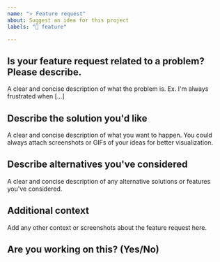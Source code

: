 ```yaml
---
name: "⭐️ Feature request"
about: Suggest an idea for this project
labels: "🌟 feature"

---
```


## Is your feature request related to a problem? Please describe.
A clear and concise description of what the problem is. Ex. I'm always frustrated when [...]

## Describe the solution you'd like
A clear and concise description of what you want to happen. You could always attach screenshots or GIFs of your ideas for better visualization.

## Describe alternatives you've considered
A clear and concise description of any alternative solutions or features you've considered.

## Additional context
Add any other context or screenshots about the feature request here.

## Are you working on this? (Yes/No)
